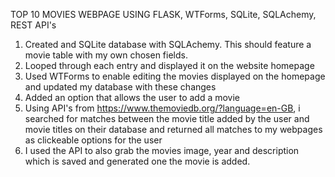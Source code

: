 TOP 10 MOVIES WEBPAGE USING FLASK, WTForms, SQLite, SQLAchemy, REST API's

1) Created and SQLite database with SQLAchemy. This should feature a movie table with my own chosen fields.
2) Looped through each entry and displayed it on the website homepage
3) Used WTForms to enable editing the movies displayed on the homepage and updated my database with these changes
4) Added an option that allows the user to add a movie
5) Using API's from https://www.themoviedb.org/?language=en-GB, i searched for matches between the movie title added by the user and movie titles on their database and returned all matches   to my webpages as clickeable options for the user
6) I used the API to also grab the movies image, year and description which is saved and generated one the movie is added.
